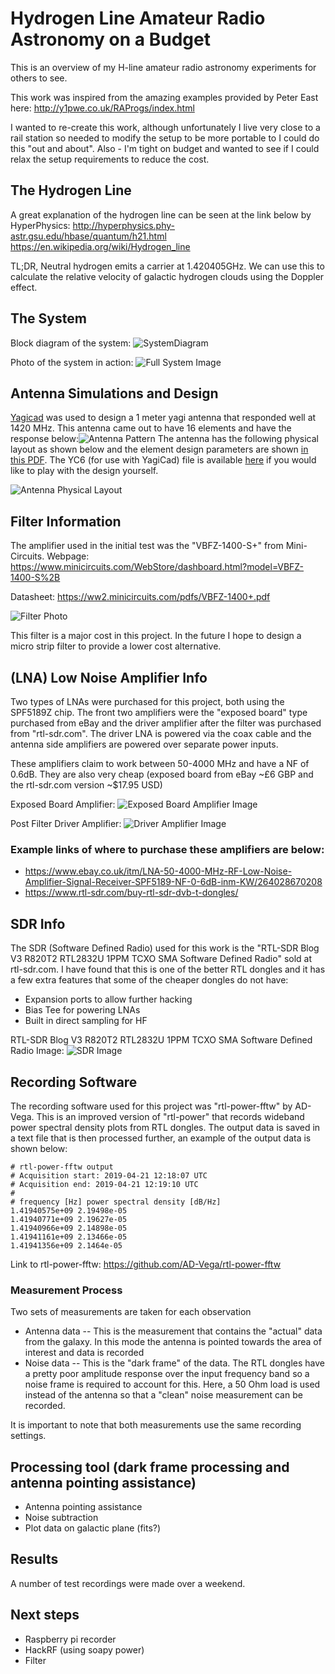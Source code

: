 
# Hydrogen Line Amateur Radio Astronomy on a Budget
This is an overview of my H-line amateur radio astronomy experiments for others to see.

This work was inspired from the amazing examples provided by Peter East here:
http://y1pwe.co.uk/RAProgs/index.html

I wanted to re-create this work, although unfortunately I live very close to a rail station so needed to modify the setup to be more portable to I could do this "out and about". Also - I'm tight on budget and wanted to see if I could relax the setup requirements to reduce the cost.

## The Hydrogen Line
A great explanation of the hydrogen line can be seen at the link below by HyperPhysics:
http://hyperphysics.phy-astr.gsu.edu/hbase/quantum/h21.html
https://en.wikipedia.org/wiki/Hydrogen_line

TL;DR, Neutral hydrogen emits a carrier at 1.420405GHz. We can use this to calculate the relative velocity of galactic hydrogen clouds using the Doppler effect.  

## The System
Block diagram of the system:
![SystemDiagram](/docs/RadioTelescopeSystemDiagram.png)

Photo of the system in action:
![Full System Image](/docs/FullSystem.jpg)

## Antenna Simulations and Design
[Yagicad](http://www.yagicad.com/yagicad/YagiCAD.htm) was used to design a 1 meter yagi antenna that responded well at 1420 MHz. This antenna came out to have 16 elements and have the response below:![Antenna Pattern](/AntennaV1Data/AntennaPattern.PNG)
The antenna has the following physical layout as shown below and the element design parameters are shown [in this PDF](/AntennaV1Data/CuOvereview.pdf). The YC6 (for use with YagiCad) file is available [here](/AntennaV1Data/DL6WU20_HLINEV1Cu.YC6) if you would like to play with the design yourself.

![Antenna Physical Layout](/AntennaV1Data/AntennaPlot.PNG)

## Filter Information
The amplifier used in the initial test was the "VBFZ-1400-S+" from Mini-Circuits.
Webpage: https://www.minicircuits.com/WebStore/dashboard.html?model=VBFZ-1400-S%2B

Datasheet: https://ww2.minicircuits.com/pdfs/VBFZ-1400+.pdf

![Filter Photo](/docs/MiniCircuitsFilter.jpg)

This filter is a major cost in this project. In the future I hope to design a micro strip filter to provide a lower cost alternative.

## (LNA) Low Noise Amplifier Info
Two types of LNAs were purchased for this project, both using the SPF5189Z chip. The front two amplifiers were the "exposed board" type purchased from eBay and the driver amplifier after the filter was purchased from "rtl-sdr.com". The driver LNA is powered via the coax cable and the antenna side amplifiers are powered over separate power inputs. 

These amplifiers claim to work between 50-4000 MHz and have a NF of 0.6dB. They are also very cheap (exposed board from eBay ~£6 GBP and the rtl-sdr.com version ~$17.95 USD)

Exposed Board Amplifier:
![Exposed Board Amplifier Image](/docs/FilterA.jpg)

Post Filter Driver Amplifier:
![Driver Amplifier Image](/docs/FilterB.jpg)

### Example links of where to purchase these amplifiers are below:
- https://www.ebay.co.uk/itm/LNA-50-4000-MHz-RF-Low-Noise-Amplifier-Signal-Receiver-SPF5189-NF-0-6dB-inm-KW/264028670208
- https://www.rtl-sdr.com/buy-rtl-sdr-dvb-t-dongles/

## SDR Info 
The SDR (Software Defined Radio) used for this work is the "RTL-SDR Blog V3 R820T2 RTL2832U 1PPM TCXO SMA Software Defined Radio" sold at rtl-sdr.com. I have found that this is one of the better RTL dongles and it has a few extra features that some of the cheaper dongles do not have:
- Expansion ports to allow further hacking
- Bias Tee for powering LNAs
- Built in direct sampling for HF

RTL-SDR Blog V3 R820T2 RTL2832U 1PPM TCXO SMA Software Defined Radio Image:
![SDR Image](/docs/RTL.jpg)

## Recording Software
The recording software used for this project was "rtl-power-fftw" by AD-Vega. This is an improved version of "rtl-power" that records wideband power spectral density plots from RTL dongles. The output data is saved in a text file that is then processed further, an example of the output data is shown below:
```
# rtl-power-fftw output
# Acquisition start: 2019-04-21 12:18:07 UTC
# Acquisition end: 2019-04-21 12:19:10 UTC
#
# frequency [Hz] power spectral density [dB/Hz]
1.41940575e+09 2.19498e-05
1.41940771e+09 2.19627e-05
1.41940966e+09 2.14898e-05
1.41941161e+09 2.13466e-05
1.41941356e+09 2.1464e-05
``` 

Link to rtl-power-fftw:
https://github.com/AD-Vega/rtl-power-fftw

### Measurement Process
Two sets of measurements are taken for each observation
- Antenna data
-- This is the measurement that contains the "actual" data from the galaxy. In this mode the antenna is pointed towards the area of interest and data is recorded
- Noise data
-- This is the "dark frame" of the data. The RTL dongles have a pretty poor amplitude response over the input frequency band so a noise frame is required to account for this. Here, a 50 Ohm load is used instead of the antenna so that a "clean" noise measurement can be recorded.

It is important to note that both measurements use the same recording settings.

## Processing tool (dark frame processing and antenna pointing assistance)
- Antenna pointing assistance
- Noise subtraction
- Plot data on galactic plane (fits?)

## Results
A number of test recordings were made over a weekend. 

## Next steps
- Raspberry pi recorder
- HackRF (using soapy power)
- Filter
